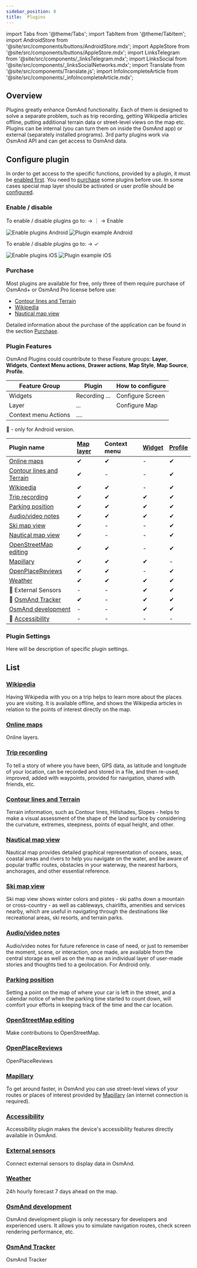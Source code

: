 ```yaml
---
sidebar_position: 8
title:  Plugins
---
```


import Tabs from '@theme/Tabs';
import TabItem from '@theme/TabItem';
import AndroidStore from '@site/src/components/buttons/AndroidStore.mdx';
import AppleStore from '@site/src/components/buttons/AppleStore.mdx';
import LinksTelegram from '@site/src/components/_linksTelegram.mdx';
import LinksSocial from '@site/src/components/_linksSocialNetworks.mdx';
import Translate from '@site/src/components/Translate.js';
import InfoIncompleteArticle from '@site/src/components/_infoIncompleteArticle.mdx';

## Overview
Plugins greatly enhance OsmAnd functionality. Each of them is designed to solve a separate problem, such as trip recording, getting Wikipedia articles offline, putting additional terrain data or street-level views on the map etc.
Plugins can be internal (you can turn them on inside the OsmAnd app) or external (separately installed programs). 3rd party plugins work via OsmAnd API and can get access to OsmAnd data. 

## Configure plugin
In order to get access to the specific functions, provided by a plugin, it must be [enabled first](#enable--disable). You need to [purchase](#purchase) some plugins before use. In some cases special map layer should be activated or user profile should be [configured](#plugin-settings).

### Enable / disable

<Tabs groupId="operating-systems">

<TabItem value="android" label="Android">

To enable / disable plugins go to:
<Translate android="true" ids="android_button_seq"/> <Translate android="true" ids="shared_string_menu,plugin_settings"/> →  &#65049; → Enable

![Enable plugins Android](@site/static/img/settings/plugins_enable_android.png) ![Plugin example Android](@site/static/img/settings/plugin_example_android.png)

</TabItem>

<TabItem value="ios" label="iOS">

To enable / disable plugins go to:
<Translate ios="true" ids="ios_button_seq"/> <Translate ios="true" ids="menu,plugins"/> → &#10003;

![Enable plugins iOS](@site/static/img/settings/plugins_enable_ios.png) ![Plugin example iOS](@site/static/img/settings/plugin_example_ios.png)

</TabItem>

</Tabs>

### Purchase

Most plugins are available for free, only three of them require purchase of OsmAnd+ or OsmAnd Pro license before use: 
 - [Contour lines and Terrain](../plugins/contour-lines.md#overview) 
 - [Wikipedia](../plugins/wikipedia.md#overview)
 - [Nautical map view](../plugins/nautical-charts.md#overview)
   
Detailed information about the purchase of the application can be found in the section [Purchase](../purchases/).
### Plugin Features

OsmAnd Plugins could countribute to these Feature groups: **Layer**, **Widgets**, **Context Menu actions**, **Drawer actions**, **Map Style**, **Map Source**, **Profile**.

| Feature Group | Plugin  | How to configure |
|---------------|---------|------------------|
| Widgets | Recording ...     | Configure Screen |
| Layer | ...     | Configure Map |
| Context menu Actions | .... |   |

🤖 - only for Android version.

| Plugin name |[Map layer](../map) |Context menu|[Widget](../widgets)|[Profile](../personal/profiles.md) |
|:--------|:-------|:-------|:-------|:-------|
|[Online maps](#online-maps)| ✔ | ✔ | - |  ✔ |
|[Contour lines and Terrain](#contour-lines-and-terrain) | ✔ | - | - |  ✔ |
|[Wikipedia](#wikipedia) | ✔ | ✔ | - |  ✔ |
|[Trip recording](#trip-recording) | ✔ | ✔ | ✔ |  ✔ |
|[Parking position](#parking-position)| ✔ | ✔ | ✔ |  ✔ |
|[Audio/video notes](#audiovideo-notes)| ✔ | ✔ | ✔ |  ✔ |
|[Ski map view](#ski-map-view)| ✔ | - | - |  ✔ |
|[Nautical map view](#nautical-map-view)| ✔ | - | - |  ✔ |
|[OpenStreetMap editing](#openstreetmap-editing)| ✔ | ✔ | - |  ✔ |
|[Mapillary](#mapillary)| ✔ | ✔ | ✔ | - |  ✔ |
|[OpenPlaceReviews](#openplacereviews)| ✔ | ✔ | - |  ✔ |
|[Weather](../plugins/weather.md)| ✔ | ✔ | ✔ |  ✔ |
|🤖 External Sensors| - | - | ✔ |  ✔ |
|🤖 [OsmAnd Tracker](#osmand-tracker)| ✔ | - | ✔ | ✔ |
|[OsmAnd development](#osmand-development)| - | - | ✔ | ✔ |
|🤖 [Accessibility](#accessibility)| - | - | - | - |


### Plugin Settings

Here will be description of specific plugin settings. 

## List

### [Wikipedia](./wikipedia.md)

Having Wikipedia with you on a trip helps to learn more about the places you are visiting. It is available offline, and shows the Wikipedia articles in relation to the points of interest directly on the map.

### [Online maps](./online-map.md)

Online layers.

### [Trip recording](./trip-recording.md)

To tell a story of where you have been, GPS data, as latitude and longitude of your location, can be recorded and stored in a file, and then re-used, improved, added with waypoints, provided for navigation, shared with friends, etc.

### [Contour lines and Terrain](./contour-lines.md)

Terrain information, such as Contour lines, Hillshades, Slopes - helps to make a visual assessment of the shape of the land surface by considering the curvature, extremes, steepness, points of equal height, and other.

### [Nautical map view](./nautical-charts.md)

Nautical map provides detailed graphical representation of oceans, seas, coastal areas and rivers to help you navigate on the water, and be aware of popular traffic routes, obstacles in your waterway, the nearest harbors, anchorages, and other essential reference.

### [Ski map view](./ski-maps.md)

Ski map view shows winter colors and pistes - ski paths down a mountain or cross-country - as well as cableways, chairlifts, amenities and services nearby, which are useful in navigating through the destinations like recreational areas, ski resorts, and terrain parks.

### [Audio/video notes](./audio-video-notes.md)

Audio/video notes for future reference in case of need, or just to remember the moment, scene, or interaction, once made, are available from the central storage as well as on the map as an individual layer of user-made stories and thoughts tied to a geolocation. For Android only.

### [Parking position](./parking.md)

Setting a point on the map of where your car is left in the street, and a calendar notice of when the parking time started to count down, will comfort your efforts in keeping track of the time and the car location.

### [OpenStreetMap editing](./osm-editing.md)

Make contributions to OpenStreetMap.

### [OpenPlaceReviews](./openplacereviews.md)

OpenPlaceReviews

### [Mapillary](./mapillary.md)

To get around faster, in OsmAnd you can use street-level views of your routes or places of interest provided by [Mapillary](https://www.mapillary.com/) (an internet connection is required).


### [Accessibility](./accessibility.md)

Accessibility plugin makes the device's accessibility features directly available in OsmAnd.


### [External sensors](./external-sensors.md)

Connect external sensors to display data in OsmAnd.

### [Weather](./weather.md)

24h hourly forecast 7 days ahead on the map.

### [OsmAnd development](./development.md)

OsmAnd development plugin is only necessary for developers and experienced users. It allows you to simulate navigation routes, check screen rendering performance, etc.


### [OsmAnd Tracker](./osmand-tracker.md)

OsmAnd Tracker




